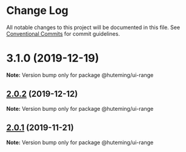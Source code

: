 # Change Log

All notable changes to this project will be documented in this file.
See [Conventional Commits](https://conventionalcommits.org) for commit guidelines.

# 3.1.0 (2019-12-19)

**Note:** Version bump only for package @huteming/ui-range





## [2.0.2](https://github.com/huteming/huteming-ui/compare/@huteming/ui-range@2.0.1...@huteming/ui-range@2.0.2) (2019-12-12)

**Note:** Version bump only for package @huteming/ui-range





## [2.0.1](https://github.com/huteming/huteming-ui/compare/@huteming/ui-range@2.0.0...@huteming/ui-range@2.0.1) (2019-11-21)

**Note:** Version bump only for package @huteming/ui-range
